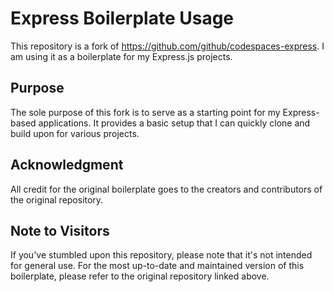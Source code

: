 # Express Boilerplate Usage

This repository is a fork of https://github.com/github/codespaces-express. I am using it as a boilerplate for my Express.js projects.

## Purpose

The sole purpose of this fork is to serve as a starting point for my Express-based applications. It provides a basic setup that I can quickly clone and build upon for various projects.

## Acknowledgment

All credit for the original boilerplate goes to the creators and contributors of the original repository.

## Note to Visitors

If you've stumbled upon this repository, please note that it's not intended for general use. For the most up-to-date and maintained version of this boilerplate, please refer to the original repository linked above.